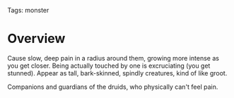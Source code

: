 Tags: monster

# Overview

Cause slow, deep pain in a radius around them, growing more intense as you get closer. Being actually touched by one is excruciating (you get stunned). Appear as tall, bark-skinned, spindly creatures, kind of like groot.

Companions and guardians of the druids, who physically can't feel pain. 